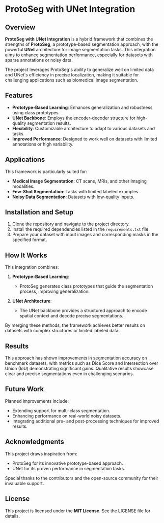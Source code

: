 # ProtoSeg with UNet Integration

## Overview

**ProtoSeg with UNet Integration** is a hybrid framework that combines the strengths of **ProtoSeg**, a prototype-based segmentation approach, with the powerful **UNet** architecture for image segmentation tasks. This integration aims to enhance segmentation performance, especially for datasets with sparse annotations or noisy data.

The project leverages ProtoSeg's ability to generalize well on limited data and UNet's efficiency in precise localization, making it suitable for challenging applications such as biomedical image segmentation.



## Features

- **Prototype-Based Learning**: Enhances generalization and robustness using class prototypes.
- **UNet Backbone**: Employs the encoder-decoder structure for high-quality segmentation results.
- **Flexibility**: Customizable architecture to adapt to various datasets and tasks.
- **Improved Performance**: Designed to work well on datasets with limited annotations or high variability.



## Applications

This framework is particularly suited for:
- **Medical Image Segmentation**: CT scans, MRIs, and other imaging modalities.
- **Few-Shot Segmentation**: Tasks with limited labeled examples.
- **Noisy Data Segmentation**: Datasets with low-quality inputs.


## Installation and Setup

1. Clone the repository and navigate to the project directory.
2. Install the required dependencies listed in the `requirements.txt` file.
3. Prepare your dataset with input images and corresponding masks in the specified format.



## How It Works

This integration combines:

1. **Prototype-Based Learning**:
   - ProtoSeg generates class prototypes that guide the segmentation process, improving generalization.

2. **UNet Architecture**:
   - The UNet backbone provides a structured approach to encode spatial context and decode precise segmentations.

By merging these methods, the framework achieves better results on datasets with complex structures or limited labeled data.



## Results

This approach has shown improvements in segmentation accuracy on benchmark datasets, with metrics such as Dice Score and Intersection over Union (IoU) demonstrating significant gains. Qualitative results showcase clear and precise segmentations even in challenging scenarios.



## Future Work

Planned improvements include:
- Extending support for multi-class segmentation.
- Enhancing performance on real-world noisy datasets.
- Integrating additional pre- and post-processing techniques for improved results.



## Acknowledgments

This project draws inspiration from:
- ProtoSeg for its innovative prototype-based approach.
- UNet for its proven performance in segmentation tasks.

Special thanks to the contributors and the open-source community for their invaluable support.



## License

This project is licensed under the **MIT License**. See the LICENSE file for details.